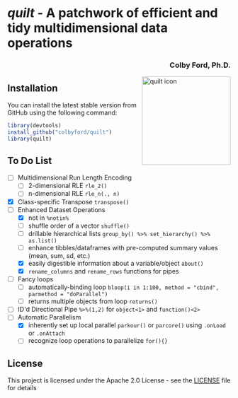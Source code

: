 
# *quilt* - A patchwork of efficient and tidy multidimensional data operations
<h3 align = "right">Colby Ford, Ph.D.</h3>
<img align="right" src="https://raw.githubusercontent.com/colbyford/quilt/master/img/quilt_hex.png" alt="quilt icon" width="200">

## Installation

You can install the latest stable version from GitHub using the following command:
```r
library(devtools)
install_github("colbyford/quilt")
library(quilt)
```

## To Do List

- [ ] Multidimensional Run Length Encoding
  - [ ] 2-dimensional RLE `rle_2()`
  - [ ] n-dimensional RLE `rle_n(., n)`
- [x] Class-specific Transpose `transpose()`
- [ ] Enhanced Dataset Operations
  - [x] not in `%notin%`
  - [ ] shuffle order of a vector `shuffle()`
  - [ ] drillable hierarchical lists `group_by() %>% set_hierarchy() %>% as.list()`
  - [ ] enhance tibbles/dataframes with pre-computed summary values (mean, sum, sd, etc.)
  - [x] easily digestible information about a variable/object `about()`
  - [x] `rename_columns` and `rename_rows` functions for pipes
- [ ] Fancy loops
  - [ ] automatically-binding loop `bloop(i in 1:100, method = "cbind", parmethod = "doParallel")`
  - [ ] returns multiple objects from loop `returns()`
- [ ] ID'd Directional Pipe `%>%(1,2)` for `object<1>` and `function()<2>`
- [ ] Automatic Parallelism
  - [x] inherently set up local parallel `parkour()` or `parcore()` using `.onLoad` or `.onAttach`
  - [ ] recognize loop operations to parallelize `for(){}`

## License

This project is licensed under the Apache 2.0 License - see the [LICENSE](LICENSE) file for details
